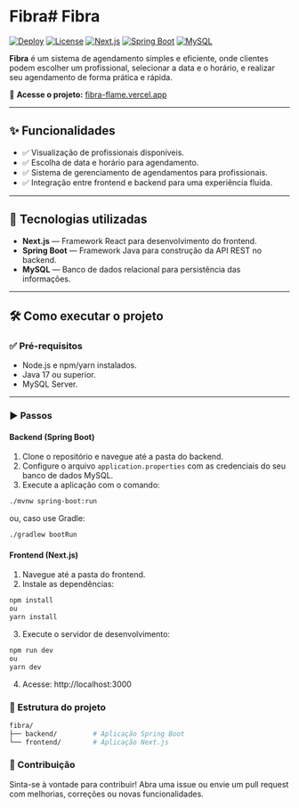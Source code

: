 # Fibra# Fibra

[![Deploy](https://img.shields.io/badge/Deploy-Vercel-000?logo=vercel)](https://fibra-flame.vercel.app/)
[![License](https://img.shields.io/badge/License-MIT-blue.svg)](LICENSE)
[![Next.js](https://img.shields.io/badge/Frontend-Next.js-000?logo=nextdotjs)](https://nextjs.org/)
[![Spring Boot](https://img.shields.io/badge/Backend-SpringBoot-6DB33F?logo=springboot)](https://spring.io/projects/spring-boot)
[![MySQL](https://img.shields.io/badge/Database-MySQL-4479A1?logo=mysql)](https://www.mysql.com/)

**Fibra** é um sistema de agendamento simples e eficiente, onde clientes podem escolher um profissional, selecionar a data e o horário, e realizar seu agendamento de forma prática e rápida.

🔗 **Acesse o projeto:** [fibra-flame.vercel.app](https://fibra-flame.vercel.app/)

---

## ✨ Funcionalidades

- ✅ Visualização de profissionais disponíveis.
- ✅ Escolha de data e horário para agendamento.
- ✅ Sistema de gerenciamento de agendamentos para profissionais.
- ✅ Integração entre frontend e backend para uma experiência fluida.

---

## 🚀 Tecnologias utilizadas

- **Next.js** — Framework React para desenvolvimento do frontend.
- **Spring Boot** — Framework Java para construção da API REST no backend.
- **MySQL** — Banco de dados relacional para persistência das informações.

---

## 🛠️ Como executar o projeto

### ✅ Pré-requisitos

- Node.js e npm/yarn instalados.
- Java 17 ou superior.
- MySQL Server.

---

### ▶️ Passos

#### Backend (Spring Boot)

1. Clone o repositório e navegue até a pasta do backend.
2. Configure o arquivo `application.properties` com as credenciais do seu banco de dados MySQL.
3. Execute a aplicação com o comando:

```bash
./mvnw spring-boot:run
```

ou, caso use Gradle:

```bash
./gradlew bootRun
```

#### Frontend (Next.js)

1. Navegue até a pasta do frontend.
2. Instale as dependências:

```bash
npm install
ou
yarn install
```

3. Execute o servidor de desenvolvimento:

```bash
npm run dev
ou
yarn dev
```

4. Acesse: http://localhost:3000


### 📂 Estrutura do projeto

```bash
fibra/
├── backend/         # Aplicação Spring Boot
└── frontend/        # Aplicação Next.js
```

### 🤝 Contribuição
Sinta-se à vontade para contribuir! Abra uma issue ou envie um pull request com melhorias, correções ou novas funcionalidades.